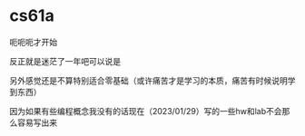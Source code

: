 # cs61a
呃呃呃才开始

反正就是迷茫了一年吧可以说是

另外感觉还是不算特别适合零基础（或许痛苦才是学习的本质，痛苦有时候说明学到东西）

因为如果有些编程概念我没有的话现在（2023/01/29）写的一些hw和lab不会那么容易写出来
